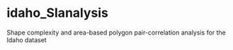 # idaho_SIanalysis
Shape complexity and area-based polygon pair-correlation analysis for the Idaho dataset
